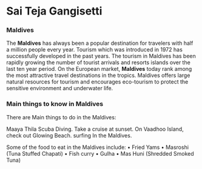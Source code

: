 # Sai Teja Gangisetti

### Maldives

The **Maldives** has always been a popular destination for travelers with half a million people every year. Tourism which was introduced in 1972 has successfully developed in the past years. The tourism in Maldives has been rapidly growing the number of tourist arrivals and resorts islands over the last ten year period. On the European market, **Maldives** today rank among the most attractive travel destinations in the tropics. Maldives offers large natural resources for tourism and encourages eco-tourism to protect the sensitive environment and underwater life.


### Main things to know in Maldives

There are  Main things  to do in the Maldives:

Maaya Thila Scuba Diving.
Take a cruise at sunset.
On Vaadhoo Island, check out Glowing Beach.
surfing In the Maldives.



Some of the food to eat in the Maldives include:
•	Fried Yams
•	Masroshi (Tuna Stuffed Chapati)
•	Fish curry
•	Gulha
•	Mas Huni (Shredded Smoked Tuna)



